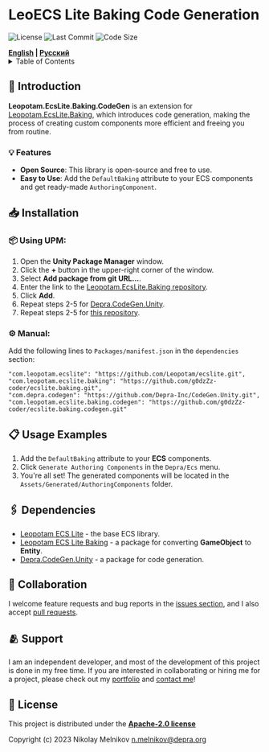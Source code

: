 # LeoECS Lite Baking Code Generation

![License](https://img.shields.io/github/license/g0dzZz-coder/ecslite.baking.codegen?style=rounded-square)
![Last Commit](https://img.shields.io/github/last-commit/g0dzZz-coder/ecslite.baking.codegen?style=rounded-square)
![Code Size](https://img.shields.io/github/languages/code-size/g0dzZz-coder/ecslite.baking.codegen?style=rounded-square)

<div>
    <strong><a href="README.md">English</a> | <a href="README.RU.md">Русский</a></strong>
</div>

<details>
<summary>Table of Contents</summary>

- [Introduction](#-introduction)
    - [Features](#-features)
- [Installation](#-installation)
- [Usage Examples](#-usage-examples)
- [Dependencies](#-dependencies)
- [Contributing](#-contributing)
- [Support](#-support)
- [License](#-license)

</details>

## 🧾 Introduction

**Leopotam.EcsLite.Baking.CodeGen** is an extension for [Leopotam.EcsLite.Baking](https://github.com/g0dzZz-coder/ecslite.baking),
which introduces code generation,
making the process of creating custom components more efficient and freeing you from routine.

### 💡 Features

- **Open Source**: This library is open-source and free to use.
- **Easy to Use**: Add the `DefaultBaking` attribute to your ECS components and get ready-made `AuthoringComponent`.

## 📥 Installation

### 📦 Using **UPM**:

1. Open the **Unity Package Manager** window.
2. Click the **+** button in the upper-right corner of the window.
3. Select **Add package from git URL...**.
4. Enter the link to the [Leopotam.EcsLite.Baking repository](https://github.com/g0dzZz-coder/ecslite.baking.git).
5. Click **Add**.
6. Repeat steps 2-5 for [Depra.CodeGen.Unity](https://github.com/Depra-Inc/CodeGen.Unity.git).
7. Repeat steps 2-5 for [this repository](https://github.com/g0dzZz-coder/ecslite.baking.codegen.git).

### ⚙️ Manual:

Add the following lines to `Packages/manifest.json` in the `dependencies` section:

```
"com.leopotam.ecslite": "https://github.com/Leopotam/ecslite.git",
"com.leopotam.ecslite.baking": "https://github.com/g0dzZz-coder/ecslite.baking.git",
"com.depra.codegen": "https://github.com/Depra-Inc/CodeGen.Unity.git",
"com.leopotam.ecslite.baking.codegen": "https://github.com/g0dzZz-coder/ecslite.baking.codegen.git"
```

## 📋 Usage Examples

1. Add the `DefaultBaking` attribute to your **ECS** components.
2. Click `Generate Authoring Components` in the `Depra/Ecs` menu.
3. You're all set! The generated components will be located in the `Assets/Generated/AuthoringComponents` folder.

## 🖇️ Dependencies

- [Leopotam ECS Lite](https://github.com/Leopotam/ecslite) - the base ECS library.
- [Leopotam ECS Lite Baking](https://github.com/g0dzZz-coder/ecslite.baking.git) - a package for converting **GameObject** to **Entity**.
- [Depra.CodeGen.Unity](https://github.com/Depra-Inc/CodeGen.Unity) - a package for code generation.

## 🤝 Collaboration

I welcome feature requests and bug reports in
the [issues section](https://github.com/g0dzZz-coder/ecslite.baking.codegen/issues),
and I also accept [pull requests](https://github.com/g0dzZz-coder/ecslite.baking.codegen/pulls).

## 🫂 Support

I am an independent developer, and most of the development of this project is done in my free time. If you are
interested in collaborating or hiring me for a project, please check out
my [portfolio](https://github.com/Depra-Inc) and [contact me](mailto:g0dzZz1lla@yandex.ru)!

## 🔐 License

This project is distributed under the
**[Apache-2.0 license](https://github.com/g0dzZz-coder/ecslite.baking.codegen/blob/main/LICENSE.md)**

Copyright (c) 2023 Nikolay Melnikov
[n.melnikov@depra.org](mailto:n.melnikov@depra.org)